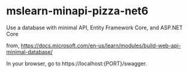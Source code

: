 # mslearn-minapi-pizza-net6

Use a database with minimal API, Entity Framework Core, and ASP.NET Core

from,
https://docs.microsoft.com/en-us/learn/modules/build-web-api-minimal-database/

In your browser, go to https://localhost:{PORT}/swagger.

